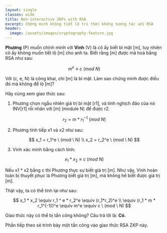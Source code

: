 ```yaml
---
layout: single
classes: wide
title: Non-interactive ZKPs with RSA
excerpt: Chứng minh không tiết lộ tri thức không tương tác với RSA
header:
  image: /assets/images/cryptography-feature.jpg
---
```


**Phương** (P) muốn chính minh với **Vinh** (V) là cô ấy biết bí mật [m], tuy nhiên cô ấy không muốn tiết lộ [m] cho anh ta. Biết rằng [m] được mã hoá bằng RSA như sau:

$$
m^e \equiv c \ (mod\ N)
$$

Với (c, e, N) là công khai, chỉ [m] là bí mật. Làm sao chứng minh được điều đó mà không để lộ [m]?

Hãy cùng xem giao thức sau: 

1. Phương chọn ngẫu nhiên giá trị bí mật [r1], và tính nghịch đảo của nó INV[r1] rồi nhân với [m] (module N) để được r2. 

$$
r_2 = m * r_1^{-1} \ (mod\ N) 
$$

2. Phương tính tiếp x1 và x2 như sau: 

$$
x_1 = r_1^e \ (mod \ N) \\
x_2 = r_2^e \ (mod \ N)
$$

3. Vinh xác minh bằng cách tính: 

$$
x_1 * x_2 \equiv c \ (mod \ N)
$$

Nếu x1 * x2 bằng c thì Phương thực sự biết giá trị [m]. Như vậy, Vinh hoàn toàn bị thuyết phục là Phương biết giá trị [m], mà không hề biết được giá trị [m]. 

Thật vậy, ta có thể tính lại như sau: 

$$
x_1 * x_2 \equiv r_1 ^ e * r_2^e \equiv (r_1*r_2)^e \\
\equiv (r_1 * m * r_1^{-1})^e \equiv m^e \equiv c \ (mod \ N)
$$

Giao thức này có thể bị tấn công không? Câu trả lời là: **Có.** 

Phần tiếp theo sẽ trình bày một tấn công vào giao thức RSA ZKP này.